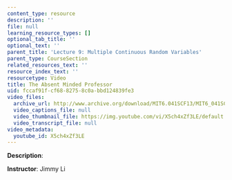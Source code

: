 ```yaml
---
content_type: resource
description: ''
file: null
learning_resource_types: []
optional_tab_title: ''
optional_text: ''
parent_title: 'Lecture 9: Multiple Continuous Random Variables'
parent_type: CourseSection
related_resources_text: ''
resource_index_text: ''
resourcetype: Video
title: The Absent Minded Professor
uid: fccaf91f-cf68-8275-8c0a-bbd124839fe3
video_files:
  archive_url: http://www.archive.org/download/MIT6.041SCF13/MIT6_041SCF13_The_Absent_Minded_Professor_300k.mp4
  video_captions_file: null
  video_thumbnail_file: https://img.youtube.com/vi/X5ch4xZf3LE/default.jpg
  video_transcript_file: null
video_metadata:
  youtube_id: X5ch4xZf3LE
---
```


**Description**:

**Instructor**: Jimmy Li